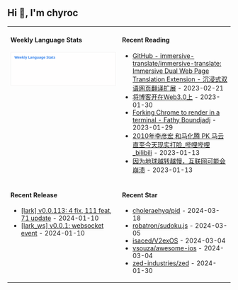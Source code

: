 ## Hi 👋, I'm chyroc

<table width="960px">
<tr>
<td valign="top" width="50%">

#### Weekly Language Stats

![](./images/wakatime_weekly_language_stats.svg)
</td>
<td valign="top" width="50%">

#### Recent Reading

* <a href='https://github.com/immersive-translate/immersive-translate' target='_black'>GitHub - immersive-translate/immersive-translate: Immersive Dual Web Page Translation Extension - 沉浸式双语网页翻译扩展</a> - 2023-02-21
* <a href='https://outti.me/6FE23FD0-22F4-4BDE-9F2B-72C0E5180C2C/' target='_black'>将博客开在Web3.0上</a> - 2023-01-30
* <a href='https://fathy.fr/carbonyl' target='_black'>Forking Chrome to render in a terminal - Fathy Boundjadj</a> - 2023-01-29
* <a href='https://www.bilibili.com/video/BV1dz411B7xk/' target='_black'>2010年李彦宏 和马化腾  PK  马云   直至今天现实打脸_哔哩哔哩_bilibili</a> - 2023-01-13
* <a href='https://mp.weixin.qq.com/s/nT0AGtxqCNGR_jwRp_Y63g' target='_black'>因为地球越转越慢，互联网可能会崩溃</a> - 2023-01-13

</td>
</tr>
<tr>
<td valign="top" width="50%">

#### Recent Release

* <a href='https://github.com/chyroc/lark/releases/tag/v0.0.113' target='_black'>[lark] v0.0.113: 4 fix, 111 feat, 71 update</a> - 2024-01-10
* <a href='https://github.com/chyroc/lark/releases/tag/lark_ws/v0.0.1' target='_black'>[lark_ws] v0.0.1: websocket event</a> - 2024-01-10

</td>
<td valign="top" width="50%">

#### Recent Star

* <a href='https://github.com/choleraehyq/pid' target='_black'>choleraehyq/pid</a> - 2024-03-18
* <a href='https://github.com/robatron/sudoku.js' target='_black'>robatron/sudoku.js</a> - 2024-03-05
* <a href='https://github.com/isaced/V2exOS' target='_black'>isaced/V2exOS</a> - 2024-03-04
* <a href='https://github.com/vsouza/awesome-ios' target='_black'>vsouza/awesome-ios</a> - 2024-03-04
* <a href='https://github.com/zed-industries/zed' target='_black'>zed-industries/zed</a> - 2024-01-30

</td>
</tr>
</table>
